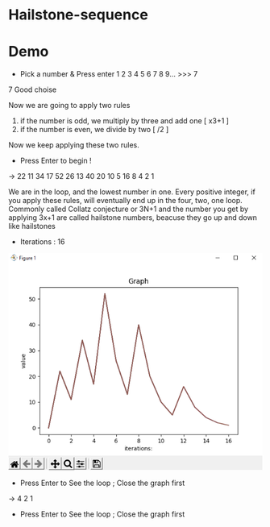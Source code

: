 # Hailstone-sequence

# Demo
* Pick a number & Press enter 1 2 3 4 5 6 7 8 9... >>>  7


7  Good choise


 Now we are going to apply two rules
 1. if the number is odd, we multiply by three and add one [ x3+1 ]
 2. if the number is even, we divide by two [ /2 ]


 Now we keep applying these two rules.

*   Press Enter to begin !


-> 22
   11
   34
   17
   52
   26
   13
   40
   20
   10
   5
   16
   8
   4
   2
   1


 We are in the loop, and the lowest number in one. Every positive integer, if you apply these rules,
 will eventually end up in the four, two, one loop. Commonly called Collatz conjecture or 3N+1
 and the number you get by applying 3x+1 are called hailstone numbers, beacuse they go up and down like hailstones

* Iterations :  16

![Plotted Graph](pyplot.png)

* Press Enter to See the loop ; Close the graph first

->  4
    2
    1
    
* Press Enter to See the loop ; Close the graph first   
